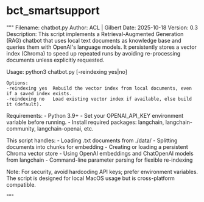 # bct_smartsupport
"""
Filename: chatbot.py
Author: ACL | Gilbert
Date: 2025-10-18
Version: 0.3
Description:
    This script implements a Retrieval-Augmented Generation (RAG) chatbot that uses
    local text documents as knowledge base and queries them with OpenAI's language 
    models. It persistently stores a vector index (Chroma) to speed up repeated runs 
    by avoiding re-processing documents unless explicitly requested.

Usage:
    python3 chatbot.py [-reindexing yes|no]

    Options:
    -reindexing yes  Rebuild the vector index from local documents, even if a saved index exists.
    -reindexing no   Load existing vector index if available, else build it (default).

Requirements:
    - Python 3.9+
    - Set your OPENAI_API_KEY environment variable before running.
    - Install required packages: langchain, langchain-community, langchain-openai, etc.

This script handles:
    - Loading .txt documents from ./data/
    - Splitting documents into chunks for embedding
    - Creating or loading a persistent Chroma vector store
    - Using OpenAI embeddings and ChatOpenAI models from langchain
    - Command-line parameter parsing for flexible re-indexing

Note:
    For security, avoid hardcoding API keys; prefer environment variables.
    The script is designed for local MacOS usage but is cross-platform compatible.

"""